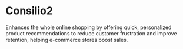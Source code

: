 # Consilio2
Enhances the whole online shopping by offering quick, personalized product recommendations to reduce customer frustration and improve retention, helping e-commerce stores boost sales.
